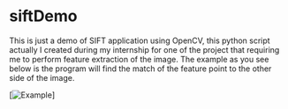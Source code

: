 # siftDemo

This is just a demo of SIFT application using OpenCV, this python script actually I created during my internship for one of the project that requiring me to perform feature extraction of the image. The example as you see below is the program will find the match of the feature point to the other side of the image.

[![Example][image1]]

[image1]: https://imgur.com/a/In3YHq2
